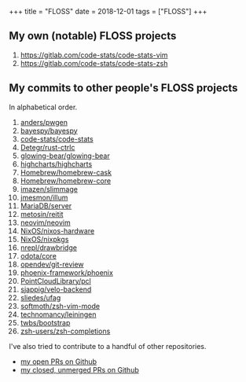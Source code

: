 +++
title = "FLOSS"
date = 2018-12-01
tags = ["FLOSS"]
+++

## My own (notable) FLOSS projects

1. https://gitlab.com/code-stats/code-stats-vim
1. https://gitlab.com/code-stats/code-stats-zsh

## My commits to other people's FLOSS projects

In alphabetical order.

1. [anders/pwgen](https://github.com/anders/pwgen/commits?author=dancek)
1. [bayespy/bayespy](https://github.com/bayespy/bayespy/commits?author=dancek)
1. [code-stats/code-stats](https://gitlab.com/code-stats/code-stats/commit/cd7b716c4d3aa7ba08133988e5e4acc041be3cba)
1. [Detegr/rust-ctrlc](https://github.com/Detegr/rust-ctrlc/commits?author=dancek)
1. [glowing-bear/glowing-bear](https://github.com/glowing-bear/glowing-bear/commits?author=dancek)
1. [highcharts/highcharts](https://github.com/highcharts/highcharts/commits?author=dancek)
1. [Homebrew/homebrew-cask](https://github.com/Homebrew/homebrew-cask/commits?author=dancek)
1. [Homebrew/homebrew-core](https://github.com/Homebrew/homebrew-core/commits?author=dancek)
1. [imazen/slimmage](https://github.com/imazen/slimmage/commits?author=dancek)
1. [jmesmon/illum](https://github.com/jmesmon/illum/commits?author=dancek)
1. [MariaDB/server](https://github.com/MariaDB/server/commits/5.5?author=dancek)
1. [metosin/reitit](https://github.com/metosin/reitit/commits?author=dancek)
1. [neovim/neovim](https://github.com/neovim/neovim/commits/master?author=dancek)
1. [NixOS/nixos-hardware](https://github.com/NixOS/nixos-hardware/commits?author=dancek)
1. [NixOS/nixpkgs](https://github.com/NixOS/nixpkgs/commits?author=dancek)
1. [nrepl/drawbridge](https://github.com/nrepl/drawbridge/commits?author=dancek)
1. [odota/core](https://github.com/odota/core/commits?author=dancek)
1. [opendev/git-review](https://review.opendev.org/#/q/owner:%22Hannu+Hartikainen%22)
1. [phoenix-framework/phoenix](https://github.com/phoenixframework/phoenix/commits?author=dancek)
1. [PointCloudLibrary/pcl](https://github.com/PointCloudLibrary/pcl/commit/e03532a23362e097fa286e4dda64d3425c6bc8bf)
1. [sjappig/velo-backend](https://github.com/sjappig/velo-backend/commits?author=dancek)
1. [sliedes/ufag](https://github.com/sliedes/ufag/commits?author=dancek)
1. [softmoth/zsh-vim-mode](https://github.com/softmoth/zsh-vim-mode/commits?author=dancek)
1. [technomancy/leiningen](https://github.com/technomancy/leiningen/commits/master?author=dancek)
1. [twbs/bootstrap](https://github.com/twbs/bootstrap/commits?author=dancek)
1. [zsh-users/zsh-completions](https://github.com/zsh-users/zsh-completions/commits?author=dancek)


I've also tried to contribute to a handful of other repositories.
- [my open PRs on Github](https://github.com/search?q=is%3Aopen+is%3Apr+author%3Adancek)
- [my closed, unmerged PRs on Github](https://github.com/search?q=is%3Apr+author%3Adancek+is%3Aclosed+is%3Aunmerged)
